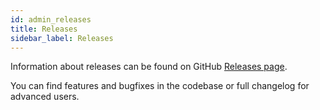 ```yaml
---
id: admin_releases
title: Releases
sidebar_label: Releases
---
```


Information about releases can be found on GitHub [Releases page](https://github.com/pypeclub/OpenPype/releases).

You can find features and bugfixes in the codebase or full changelog for advanced users.
